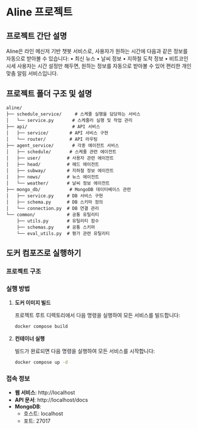 # Aline 프로젝트

## 프로젝트 간단 설명
Aline은 라인 메신저 기반 챗봇 서비스로, 사용자가 원하는 시간에 다음과 같은 정보를 자동으로 받아볼 수 있습니다:
	•	최신 뉴스
	•	날씨 정보
	•	지하철 도착 정보
	•	비트코인 시세
사용자는 시간 설정만 해두면, 원하는 정보를 자동으로 받아볼 수 있어 편리한 개인 맞춤 알림 서비스입니다.

## 프로젝트 폴더 구조 및 설명

```
aline/
├── schedule_service/     # 스케줄 실행을 담당하는 서비스
│   └── service.py       # 스케줄러 실행 및 작업 관리
├── api/                 # API 서비스
│   ├── service/        # API 서비스 구현
│   └── router/         # API 라우팅
├── agent_service/       # 각종 에이전트 서비스
│   ├── schedule/       # 스케줄 관련 에이전트
│   ├── user/          # 사용자 관련 에이전트
│   ├── head/          # 헤드 에이전트
│   ├── subway/        # 지하철 정보 에이전트
│   ├── news/          # 뉴스 에이전트
│   └── weather/       # 날씨 정보 에이전트
├── mongo_db/           # MongoDB 데이터베이스 관련
│   ├── service.py     # DB 서비스 구현
│   ├── schema.py      # DB 스키마 정의
│   └── connection.py  # DB 연결 관리
└── common/            # 공통 유틸리티
    ├── utils.py       # 유틸리티 함수
    ├── schemas.py     # 공통 스키마
    └── eval_utils.py  # 평가 관련 유틸리티
```

## 도커 컴포즈로 실행하기

### 프로젝트 구조

### 실행 방법

1. **도커 이미지 빌드**

   프로젝트 루트 디렉토리에서 다음 명령을 실행하여 모든 서비스를 빌드합니다:
   ```bash
   docker compose build
   ```

2. **컨테이너 실행**

   빌드가 완료되면 다음 명령을 실행하여 모든 서비스를 시작합니다:
   ```bash
   docker compose up -d
   ```
### 접속 정보

- **웹 서비스**: http://localhost
- **API 문서**: http://localhost/docs
- **MongoDB**:
  - 호스트: localhost
  - 포트: 27017

